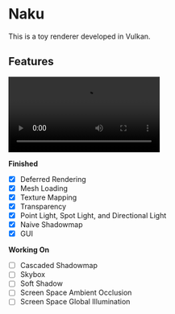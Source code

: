 # Naku

This is a toy renderer developed in Vulkan.

## Features

<video src="https://user-images.githubusercontent.com/28486541/202858685-5ffbc4ae-d736-40f6-94bf-79cdf4304e90.mp4"></video>

**Finished**

- [x] Deferred Rendering
- [x] Mesh Loading
- [x] Texture Mapping
- [x] Transparency
- [x] Point Light, Spot Light, and Directional Light
- [x] Naive Shadowmap
- [x] GUI

**Working On**

- [ ] Cascaded Shadowmap
- [ ] Skybox
- [ ] Soft Shadow
- [ ] Screen Space Ambient Occlusion
- [ ] Screen Space Global Illumination
